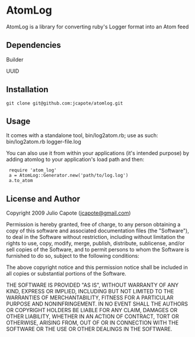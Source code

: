 # AtomLog

AtomLog is a library for converting ruby's Logger format into an Atom feed

## Dependencies

   Builder

   UUID

## Installation

	git clone git@github.com:jcapote/atomlog.git

## Usage

It comes with a standalone tool, bin/log2atom.rb; use as such:
   	 bin/log2atom.rb logger-file.log

You can also use it from within your applications (it's intended purpose) by adding atomlog
to your application's load path and then:

   	 require 'atom_log'
	 a = AtomLog::Generator.new('path/to/log.log')
	 a.to_atom


## License and Author

Copyright 2009 Julio Capote (jcapote@gmail.com)

Permission is hereby granted, free of charge, to any person obtaining
a copy of this software and associated documentation files (the
"Software"), to deal in the Software without restriction, including
without limitation the rights to use, copy, modify, merge, publish,
distribute, sublicense, and/or sell copies of the Software, and to
permit persons to whom the Software is furnished to do so, subject to
the following conditions:

The above copyright notice and this permission notice shall be
included in all copies or substantial portions of the Software.

THE SOFTWARE IS PROVIDED "AS IS", WITHOUT WARRANTY OF ANY KIND,
EXPRESS OR IMPLIED, INCLUDING BUT NOT LIMITED TO THE WARRANTIES OF
MERCHANTABILITY, FITNESS FOR A PARTICULAR PURPOSE AND
NONINFRINGEMENT. IN NO EVENT SHALL THE AUTHORS OR COPYRIGHT HOLDERS BE
LIABLE FOR ANY CLAIM, DAMAGES OR OTHER LIABILITY, WHETHER IN AN ACTION
OF CONTRACT, TORT OR OTHERWISE, ARISING FROM, OUT OF OR IN CONNECTION
WITH THE SOFTWARE OR THE USE OR OTHER DEALINGS IN THE SOFTWARE.
